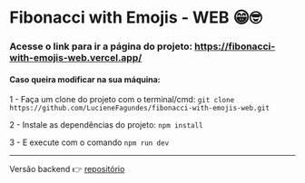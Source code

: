 # Fibonacci with Emojis - WEB 😁🤓

### Acesse o link para ir a página do projeto: https://fibonacci-with-emojis-web.vercel.app/

#### Caso queira modificar na sua máquina:

1 - Faça um clone do projeto com o terminal/cmd: `git clone https://github.com/LucieneFagundes/fibonacci-with-emojis-web.git`

2 - Instale as dependências do projeto: `npm install`

3 - E execute com o comando `npm run dev`

---

Versão backend 👉 [ repositório ](https://github.com/LucieneFagundes/fibonacci_with_emojis/)
